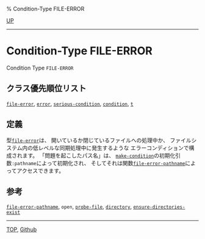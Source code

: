 % Condition-Type FILE-ERROR

[UP](20.2.html)  

---

# Condition-Type **FILE-ERROR**


Condition Type `FILE-ERROR`


## クラス優先順位リスト

[`file-error`](20.2.file-error.html),
[`error`](9.2.error-condition.html),
[`serious-condition`](9.2.serious-condition.html),
[`condition`](9.2.condition.html),
[`t`](4.4.t-system-class.html)


## 定義

型[`file-error`](20.2.file-error.html)は、
開いているか閉じているファイルへの処理中か、
ファイルシステム内の低レベルな同期処理中に発生するような
エラーコンディションで構成されます。
「問題を起こしたパス名」は、
[`make-condition`](9.2.make-condition.html)の初期化引数`:pathname`によって初期化され、
そしてそれは関数[`file-error-pathname`](20.2.file-error-pathname.html)によってアクセスできます。


## 参考

[`file-error-pathname`](20.2.file-error-pathname.html),
`open`,
[`probe-file`](20.2.probe-file.html),
[`directory`](20.2.directory.html),
[`ensure-directories-exist`](20.2.ensure-directories-exist.html)


---
[TOP](index.html),  [Github](https://github.com/nptcl/npt-japanese)

